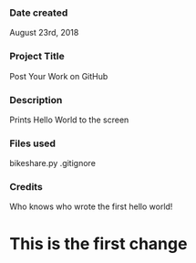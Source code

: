 ### Date created
August 23rd, 2018

### Project Title
Post Your Work on GitHub

### Description
Prints Hello World to the screen

### Files used
bikeshare.py
.gitignore

### Credits
Who knows who wrote the first hello world!


# This is the first change
